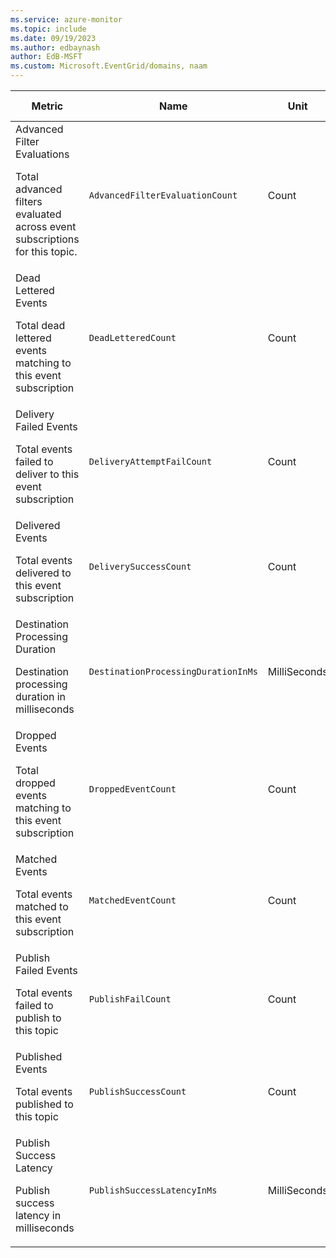 ```yaml
---
ms.service: azure-monitor
ms.topic: include
ms.date: 09/19/2023
ms.author: edbaynash
author: EdB-MSFT
ms.custom: Microsoft.EventGrid/domains, naam
---
```

  
  
|Metric|Name|Unit|Aggregation|Dimensions|Time Grains|DS Export|
|---|---|---|---|---|---|---|
|Advanced Filter Evaluations<p><p>Total advanced filters evaluated across event subscriptions for this topic. |`AdvancedFilterEvaluationCount` |Count |Total |Topic, EventSubscriptionName, DomainEventSubscriptionName|PT1M |Yes|
|Dead Lettered Events<p><p>Total dead lettered events matching to this event subscription |`DeadLetteredCount` |Count |Total |Topic, EventSubscriptionName, DomainEventSubscriptionName, DeadLetterReason|PT1M |Yes|
|Delivery Failed Events<p><p>Total events failed to deliver to this event subscription |`DeliveryAttemptFailCount` |Count |Total |Topic, EventSubscriptionName, DomainEventSubscriptionName, Error, ErrorType|PT1M |No|
|Delivered Events<p><p>Total events delivered to this event subscription |`DeliverySuccessCount` |Count |Total |Topic, EventSubscriptionName, DomainEventSubscriptionName|PT1M |Yes|
|Destination Processing Duration<p><p>Destination processing duration in milliseconds |`DestinationProcessingDurationInMs` |MilliSeconds |Average |Topic, EventSubscriptionName, DomainEventSubscriptionName|PT1M |No|
|Dropped Events<p><p>Total dropped events matching to this event subscription |`DroppedEventCount` |Count |Total |Topic, EventSubscriptionName, DomainEventSubscriptionName, DropReason|PT1M |Yes|
|Matched Events<p><p>Total events matched to this event subscription |`MatchedEventCount` |Count |Total |Topic, EventSubscriptionName, DomainEventSubscriptionName|PT1M |Yes|
|Publish Failed Events<p><p>Total events failed to publish to this topic |`PublishFailCount` |Count |Total |Topic, ErrorType, Error|PT1M |Yes|
|Published Events<p><p>Total events published to this topic |`PublishSuccessCount` |Count |Total |Topic|PT1M |Yes|
|Publish Success Latency<p><p>Publish success latency in milliseconds |`PublishSuccessLatencyInMs` |MilliSeconds |Total |No Dimensions|PT1M |Yes|